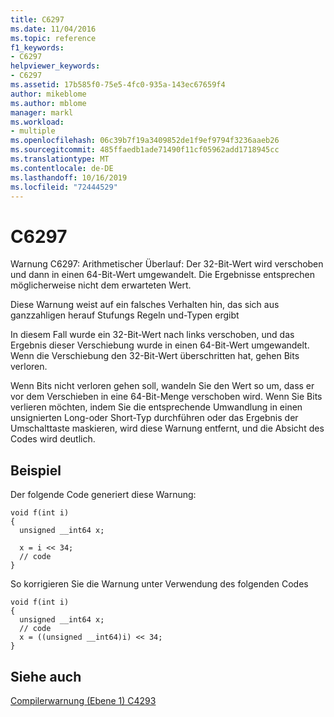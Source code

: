 ```yaml
---
title: C6297
ms.date: 11/04/2016
ms.topic: reference
f1_keywords:
- C6297
helpviewer_keywords:
- C6297
ms.assetid: 17b585f0-75e5-4fc0-935a-143ec67659f4
author: mikeblome
ms.author: mblome
manager: markl
ms.workload:
- multiple
ms.openlocfilehash: 06c39b7f19a3409852de1f9ef9794f3236aaeb26
ms.sourcegitcommit: 485ffaedb1ade71490f11cf05962add1718945cc
ms.translationtype: MT
ms.contentlocale: de-DE
ms.lasthandoff: 10/16/2019
ms.locfileid: "72444529"
---
```

# <a name="c6297"></a>C6297
Warnung C6297: Arithmetischer Überlauf: Der 32-Bit-Wert wird verschoben und dann in einen 64-Bit-Wert umgewandelt. Die Ergebnisse entsprechen möglicherweise nicht dem erwarteten Wert.

 Diese Warnung weist auf ein falsches Verhalten hin, das sich aus ganzzahligen herauf Stufungs Regeln und-Typen ergibt

 In diesem Fall wurde ein 32-Bit-Wert nach links verschoben, und das Ergebnis dieser Verschiebung wurde in einen 64-Bit-Wert umgewandelt. Wenn die Verschiebung den 32-Bit-Wert überschritten hat, gehen Bits verloren.

 Wenn Bits nicht verloren gehen soll, wandeln Sie den Wert so um, dass er vor dem Verschieben in eine 64-Bit-Menge verschoben wird. Wenn Sie Bits verlieren möchten, indem Sie die entsprechende Umwandlung in einen unsignierten Long-oder Short-Typ durchführen oder das Ergebnis der Umschalttaste maskieren, wird diese Warnung entfernt, und die Absicht des Codes wird deutlich.

## <a name="example"></a>Beispiel
 Der folgende Code generiert diese Warnung:

```
void f(int i)
{
  unsigned __int64 x;

  x = i << 34;
  // code
}
```

 So korrigieren Sie die Warnung unter Verwendung des folgenden Codes

```
void f(int i)
{
  unsigned __int64 x;
  // code
  x = ((unsigned __int64)i) << 34;
}
```

## <a name="see-also"></a>Siehe auch
 [Compilerwarnung (Ebene 1) C4293](/cpp/error-messages/compiler-warnings/compiler-warning-level-1-c4293)
